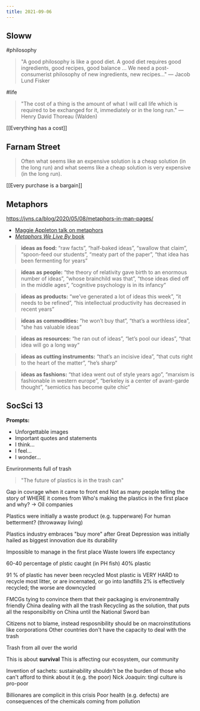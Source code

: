 ```yaml
---
title: 2021-09-06
---
```

## Sloww
#philosophy 
> "A good philosophy is like a good diet. A good diet requires good ingredients, good recipes, good balance ... We need a post-consumerist philosophy of new ingredients, new recipes..." — Jacob Lund Fisker

#life 
> "The cost of a thing is the amount of what I will call life which is required to be exchanged for it, immediately or in the long run." — Henry David Thoreau (Walden)

[[Everything has a cost]]

## Farnam Street

> Often what seems like an expensive solution is a cheap solution (in the long run) and what seems like a cheap solution is very expensive (in the long run).

[[Every purchase is a bargain]]

## Metaphors
https://jvns.ca/blog/2020/05/08/metaphors-in-man-pages/

+ [Maggie Appleton talk on metaphors](https://www.youtube.com/watch?v=K8MF3aDg-bM&feature=youtu.be&t=14991)
+ [*Metaphors We Live By* book](https://www.goodreads.com/book/show/34459.Metaphors_We_Live_By)

> **ideas as food:** “raw facts”, “half-baked ideas”, “swallow that claim”, “spoon-feed our students”, “meaty part of the paper”, “that idea has been fermenting for years”

> **ideas as people:** “the theory of relativity gave birth to an enormous number of ideas”, “whose brainchild was that”, “those ideas died off in the middle ages”, “cognitive psychology is in its infancy“

> **ideas as products:** “we’ve generated a lot of ideas this week”, “it needs to be refined”, “his intellectual productivity has decreased in recent years”

> **ideas as commodities:** “he won’t buy that”, “that’s a worthless idea”, “she has valuable ideas”

> **ideas as resources:** “he ran out of ideas”, “let’s pool our ideas”, “that idea will go a long way“

> **ideas as cutting instruments:** “that’s an incisive idea”, “that cuts right to the heart of the matter”, “he’s sharp“

> **ideas as fashions:** “that idea went out of style years ago”, “marxism is fashionable in western europe”, “berkeley is a center of avant-garde thought”, “semiotics has become quite chic“

## SocSci 13
**Prompts:**
+ Unforgettable images 
+ Important quotes and statements 
+ I think... 
+ I feel... 
+ I wonder...

Envrironments full of trash

> "The future of plastics is in the trash can"

Gap in covrage when it came to front end
Not as many people telling the story of WHERE it comes from
Who's making the plastics in the first place and why? -> Oil companies

Plastics were initially a waste product (e.g. tupperware)
For human betterment? (throwaway living)

Plastics industry embraces "buy more" after Great Depression
was initially hailed as biggest innovation due its durability

Impossible to manage in the first place
Waste lowers life expectancy

60-40 percentage of plstic caught (in PH fish)
40% plastic

91 % of plastic has never been recycled
Most plastic is VERY HARD to recycle
most litter, or are incernated, or go into landfills
2% is effectively recycled; the worse are downcycled

FMCGs tying to convince them that their packaging is environemtnally friendly
China dealing with all the trash
Recycling as the solution, that puts all the responsibiltiy on China
until the National Sword ban

Citizens not to blame, instead resposnibility should be on macroinstitutions like corporations
Other countries don't have the capacity to deal with the trash

Trash from all over the world

This is about **survival**
This is affecting our ecosystem, our community

Invention of sachets: sustainability shouldn't be the burden of those who can't afford to think about it (e.g. the poor)
Nick Joaquin: tingi culture is pro-poor

Billionares are complicit in this crisis
Poor health (e.g. defects) are consequences of the chemicals coming from pollution